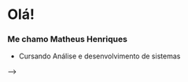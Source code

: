 <h1>Olá!</h1>

<h3>Me chamo Matheus Henriques</h3>

<ul>
  <li>Cursando Análise e desenvolvimento de sistemas</li>
</ul>
   
-->
